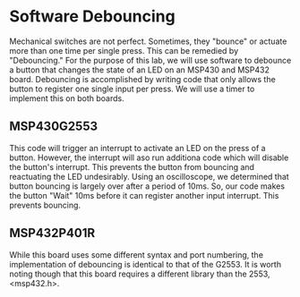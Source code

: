 # Software Debouncing
Mechanical switches are not perfect. Sometimes, they "bounce" or actuate more than one time per single press. This can be remedied by "Debouncing." For the purpose of this lab, we will use software to debounce a button that changes the state of an LED on an MSP430 and MSP432 board. Debouncing is accomplished by writing code that only allows the button to register one single input per press. We will use a timer to implement this on both boards.

## MSP430G2553
This code will trigger an interrupt to activate an LED on the press of a button. However, the interrupt will aso run additiona code which will disable the button's interrupt. This prevents the button from bouncing and reactuating the LED undesirably. Using an oscilloscope, we determined that button bouncing is largely over after a period of 10ms. So, our code makes the button "Wait" 10ms before it can register another input interrupt. This prevents bouncing.

## MSP432P401R
While this board uses some different syntax and port numbering, the implementation of debouncing is identical to that of the G2553. It is worth noting though that this board requires a different library than the 2553, <msp432.h>.
